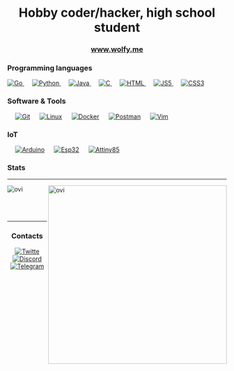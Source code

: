 <h1 align="center">Hobby coder/hacker, high school student</h1>
<h3 align="center"><a href="https://wolfy.me" target="blank">www.wolfy.me</a></h3>

### Programming languages

<p align="left"> 
<a href="https://go.dev/">
    <img alt="Go" src="https://img.shields.io/badge/Go-6AD7E5?style=for-the-badge&logo=go&logoColor=white"/>
</a>
&emsp;
<a href="https://python.org/">
    <img alt="Python" src="https://img.shields.io/badge/Python-3671A3?style=for-the-badge&logo=python&logoColor=yellow"/>
</a>
&emsp;
<a href="https://www.java.com/en/">
    <img alt="Java" src="https://img.shields.io/badge/Java-D60023?style=for-the-badge&logo=java&logoColor=white"/>
</a>
&emsp;
<a href="https://en.wikipedia.org/wiki/C_(programming_language)">
    <img alt="C" src="https://img.shields.io/badge/Clang-A9BACD?style=for-the-badge&logo=c&logoColor=white"/>
</a>
&emsp;
<a href="https://html.com/">
    <img alt="HTML" src="https://img.shields.io/badge/HTML5-E34F26?style=for-the-badge&logo=html5&logoColor=white"/>
</a>
&emsp;
<a href="https://www.javascript.com/">
    <img alt="JS5" src="https://img.shields.io/badge/JavaScript-F7DF1E?style=for-the-badge&logo=javascript&logoColor=black"/>
</a>
&emsp;
<a href="https://developer.mozilla.org/en-US/docs/Web/CSS">
    <img alt="CSS3" src="https://img.shields.io/badge/CSS3-1572B6?style=for-the-badge&logo=css3&logoColor=white"/>
</a>
</p>

 ### Software & Tools
 
<p>
  &emsp;
    <a href="#"><img alt="Git" src="https://img.shields.io/badge/Git-F05032?style=for-the-badge&logo=git&logoColor=white"></a>
  &emsp;
    <a href="#"><img alt="Linux" src="https://img.shields.io/badge/Linux-FCC624?style=for-the-badge&logo=linux&logoColor=black"></a>
    &emsp;
    <a href="#"><img alt="Docker" src="https://img.shields.io/badge/Docker-2CA5E0?style=for-the-badge&logo=docker&logoColor=white"></a>
     &emsp;
    <a href="#"><img alt="Postman" src="https://img.shields.io/badge/Postman-FF6C37?style=for-the-badge&logo=Postman&logoColor=white"></a>
    &emsp;
    <a href="#"><img alt="Vim" src="https://img.shields.io/badge/Vim-019833?style=for-the-badge&logo=Vim&logoColor=white"></a>
    &emsp;
    &emsp;
    
</p>

 ### IoT
 
<p>
  &emsp;
    <a href="#"><img alt="Arduino" src="https://img.shields.io/badge/Arduino-1A979D?style=for-the-badge&logoColor=white"></a>
  &emsp;
    <a href="#"><img alt="Esp32" src="https://img.shields.io/badge/ESP32-D7352B?style=for-the-badge&logoColor=white"></a>
    &emsp;
    <a href="#"><img alt="Attiny85" src="https://img.shields.io/badge/Attiny85-0000A0?style=for-the-badge&logoColor=white"></a>
    &emsp;
    &emsp;
    
</p>


### Stats
<hr>
<p>
    <img align="left" src="https://github-readme-stats-eight-theta.vercel.app/api/top-langs/?username=karak1974&theme=onedark&layout=compact" alt="ovi" />
</p>
<p>
    <img align="right" src="https://github-readme-stats.vercel.app/api?username=karak1974&show_icons=true&locale=en&theme=onedark" alt="ovi" width="410" />
</p>

<br><br><br><br>
<hr>

<h3 align="center">Contacts</h3>
<p align="center">
<a href="https://twitter.com/wolfy_42" target="blank">
    <img src="https://img.shields.io/badge/Twitter-00AAEE?style=for-the-badge&logo=twitter&logoColor=white" alt="Twitte"/>
</a>
<a href="https://discords.com/bio/p/wolfylink" target="blank">
    <img src="https://img.shields.io/badge/Discord-7389DC?style=for-the-badge&logo=discord&logoColor=white" alt="Discord"/>
</a>
<a href="https://t.me/wolfy_42" target="blank">
    <img src="https://img.shields.io/badge/Telegram-0088CC?style=for-the-badge&logo=telegram&logoColor=white" alt="Telegram"/>
</a>
</p>

